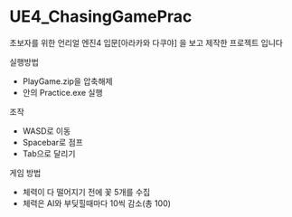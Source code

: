 # UE4_ChasingGamePrac
초보자를 위한 언리얼 엔진4 입문[아라카와 다쿠야] 을 보고 제작한 프로젝트 입니다

실행방법
* PlayGame.zip을 압축해제
* 안의 Practice.exe 실행   

조작
* WASD로 이동
* Spacebar로 점프
* Tab으로 달리기   

게임 방법
* 체력이 다 떨어지기 전에 꽃 5개를 수집
* 체력은 AI와 부딪힐때마다 10씩 감소(총 100)
